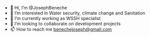 - 👋 Hi, I’m @JosephBeneche
- 👀 I’m interested in Water security, climate change and Sanitation
- 🌱 I’m currently working as WSSH specialist
- 💞️ I’m looking to collaborate on development projects
- 📫 How to reach me benechejoseph@gmail.com

<!---
JosephBeneche/JosephBeneche is a ✨ special ✨ repository because its `README.md` (this file) appears on your GitHub profile.
You can click the Preview link to take a look at your changes.
--->
